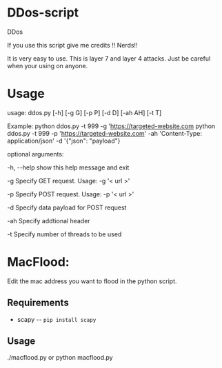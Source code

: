 # DDos-script
DDos 

If you use this script give me credits !! Nerds!!

It is very easy to use. This is layer 7 and layer 4 attacks. Just be careful when your using on anyone.  

# Usage
usage: ddos.py [-h] [-g G] [-p P] [-d D] [-ah AH] [-t T]

Example: python ddos.py -t 999 -g 'https://targeted-website.com 
          python ddos.py -t 999 -p 'https://targeted-website.com' -ah 'Content-Type: application/json' -d '{"json": "payload"}

optional arguments:

  -h, --help  show this help message and exit
  
  -g        Specify GET request. Usage: -g '< url >'
  
  -p        Specify POST request. Usage: -p '< url >'
  
  -d        Specify data payload for POST request
  
  -ah      Specify addtional header
  
  -t        Specify number of threads to be used 

# MacFlood: 

Edit the mac address you want to flood in the python script. 

## Requirements
* scapy -- `pip install scapy`

## Usage
./macflood.py or python macflood.py
